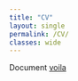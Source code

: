 ```yaml
---
title: "CV"
layout: single
permalink: /CV/
classes: wide
---
```

Document <a href="{{site.url}}/data/report.pdf">voila</a>

